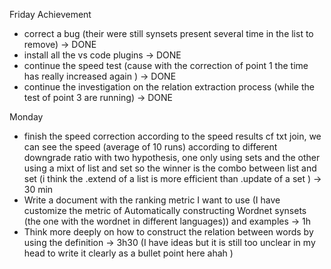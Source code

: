 Friday Achievement 
- correct a bug (their were still synsets present several time in the list to remove) -> DONE 
- install all the vs code plugins -> DONE
- continue the speed test (cause with the correction of point 1 the time has really increased again )  -> DONE 
- continue the investigation on the relation extraction process (while the test of point 3 are running) -> DONE

Monday 
- finish the speed correction according to the speed results cf txt join, we can see the speed (average of 10 runs) according to different downgrade ratio with two hypothesis, one only using sets and the other using a mixt of list and set so the winner is the combo between list and set (i think the .extend of a list is more efficient than .update of a set ) -> 30 min 
- Write a document with the ranking metric I want to use (I have customize the metric of Automatically constructing Wordnet synsets (the one with the wordnet in different languages)) and examples -> 1h 
- Think more deeply on how to construct the relation between words by using the definition -> 3h30    (I have ideas but it is still too unclear in my head to write it clearly as a bullet point here ahah   )